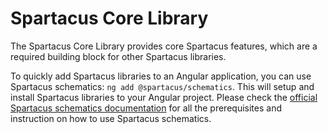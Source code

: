 # Spartacus Core Library

The Spartacus Core Library provides core Spartacus features, which are a required building block for other Spartacus libraries.

To quickly add Spartacus libraries to an Angular application, you can use Spartacus schematics: `ng add @spartacus/schematics`. This will setup and install Spartacus libraries to your Angular project. Please check the [official Spartacus schematics documentation](https://sap.github.io/spartacus-docs/schematics/) for all the prerequisites and instruction on how to use Spartacus schematics.
